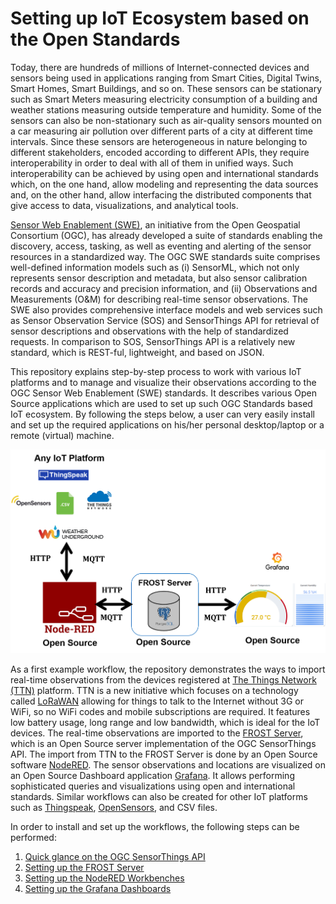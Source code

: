 # Setting up IoT Ecosystem based on the Open Standards
Today, there are hundreds of millions of Internet-connected devices and sensors being used in applications ranging from Smart Cities, Digital Twins, Smart Homes, Smart Buildings, and so on. These sensors can be stationary such as Smart Meters measuring electricity consumption of a building and weather stations measuring outside temperature and humidity. Some of the sensors can also be non-stationary such as air-quality sensors mounted on a car measuring air pollution over different parts of a city at different time intervals. Since these sensors are heterogeneous in nature belonging to different stakeholders, encoded according to different APIs, they require interoperability in order to deal with all of them in unified ways. Such interoperability can be achieved by using open and international standards which, on the one hand, allow modeling and representing the data sources and, on the other hand, allow interfacing the distributed components that give access to data, visualizations, and analytical tools.

[Sensor Web Enablement (SWE)](https://www.mdpi.com/1424-8220/11/3/2652), an initiative from the Open Geospatial Consortium (OGC), has already developed a suite of standards enabling the discovery, access, tasking, as well as eventing and alerting of the sensor resources in a standardized way. The OGC SWE standards suite comprises well-defined information models such as (i) SensorML, which not only represents sensor description and metadata, but also sensor calibration records and accuracy and precision information, and (ii) Observations and Measurements (O&M) for describing real-time sensor observations. The SWE also provides comprehensive interface models and web services such as Sensor Observation Service (SOS) and SensorThings API for retrieval of sensor descriptions and observations with the help of standardized requests. In comparison to SOS, SensorThings API is a relatively new standard, which is REST-ful, lightweight, and based on JSON.

This repository explains step-by-step process to work with various IoT platforms and to manage and visualize their observations according to the OGC Sensor Web Enablement (SWE) standards. It describes various Open Source applications which are used to set up such OGC Standards based IoT ecosystem. By following the steps below, a user can very easily install and set up the required applications on his/her personal desktop/laptop or a remote (virtual) machine.

![Workflow](doc/images/workflow.png)

As a first example workflow, the repository demonstrates the ways to import real-time observations from the devices registered at [The Things Network (TTN)](https://www.thethingsnetwork.org/) platform. TTN is a new initiative which focuses on a technology called [LoRaWAN](https://www.thethingsnetwork.org/docs/lorawan/) allowing for things to talk to the Internet without 3G or WiFi, so no WiFi codes and mobile subscriptions are required. It features low battery usage, long range and low bandwidth, which is ideal for the IoT devices. The real-time observations are imported to the [FROST Server](https://github.com/FraunhoferIOSB/FROST-Server), which is an Open Source server implementation of the OGC SensorThings API. The import from TTN to the FROST Server is done by an Open Source software [NodeRED](https://nodered.org/). The sensor observations and locations are visualized on an Open Source Dashboard application [Grafana](https://grafana.com/). It allows performing sophisticated queries and visualizations using open and international standards. Similar workflows can also be created for other IoT platforms such as [Thingspeak](https://thingspeak.com/), [OpenSensors](https://www.opensensors.com/), and CSV files.

In order to install and set up the workflows, the following steps can be performed:

1. [Quick glance on the OGC SensorThings API](FROST-Server/README.md)
1. [Setting up the FROST Server](FROST-Server/FROST.md)
1. [Setting up the NodeRED Workbenches](NodeRED/README.md)
1. [Setting up the Grafana Dashboards](Grafana/README.md)
